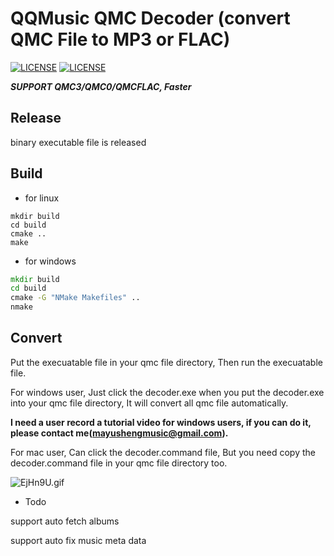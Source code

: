 # QQMusic QMC Decoder (convert QMC File to MP3 or FLAC)

[![LICENSE](https://img.shields.io/badge/license-Anti%20996-blue.svg?style=flat-square)](https://github.com/996icu/996.ICU/blob/master/LICENSE)
[![LICENSE](https://img.shields.io/badge/license-MIT-red.svg?style=flat-square)](https://github.com/Presburger/qmc-decoder/blob/master/LICENSE)


***SUPPORT QMC3/QMC0/QMCFLAC, Faster***

## Release

binary executable file is released

## Build

* for linux

```shell
mkdir build
cd build
cmake ..
make 
```

* for windows

```bat
mkdir build
cd build
cmake -G "NMake Makefiles" ..
nmake
```

## Convert

Put the execuatable file in your qmc file directory, Then run the execuatable file.

For windows user, Just click the decoder.exe when you put the decoder.exe into your qmc file directory, It will convert all qmc file automatically.

**I need a user record a tutorial video for windows users, if you can do it, please contact me(mayushengmusic@gmail.com).**

For mac user, Can click the decoder.command file, But you need copy the decoder.command file in your qmc file directory too.

![EjHn9U.gif](https://s2.ax1x.com/2019/05/19/EjHn9U.gif)


* Todo

support auto fetch albums

support auto fix music meta data
